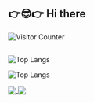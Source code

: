 ## 👉😎👉 Hi there

![Visitor Counter](https://visitor-badge.laobi.icu/badge?page_id=CharalambosIoannou.dzejkon1218)

##
![Top Langs](https://github-readme-stats.vercel.app/api/top-langs/?username=dzejkob1218&langs_count=10&layout=compact&theme=github_dark&hide=blade,scss,shell)

![Top Langs](https://github-readme-stats.vercel.app/api/top-langs/?username=dzejkob1218&langs_count=10&layout=compact&theme=github_dark)


<a href="https://github.com/anuraghazra/github-readme-stats">
  <img align="center" src="https://github-readme-stats.vercel.app/api/top-langs/?username=dzejkob1218&layout=compact&theme=github_dark&hide=javascript" />
</a>
<a href="https://github.com/anuraghazra/convoychat">
  <img align="center" src="https://github-readme-stats.vercel.app/api/top-langs/?username=dzejkob1218&layout=compact&theme=github_dark" />
</a>
